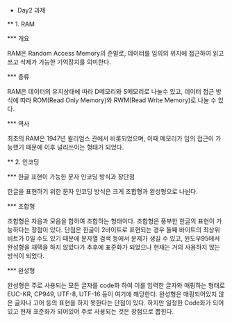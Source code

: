 ﻿* Day2 과제

** 1. RAM

*** 개요

RAM은 Random Access Memory의 준말로, 데이터를 임의의 위치에 접근하여 읽고 쓰고 삭제가 가능한 기억장치를 의미한다. 

*** 종류

RAM은 데이터의 유지상태에 따라 D메모리와 S메모리로 나눌수 있고, 데이터 접근 방식에 따라 ROM(Read Only Memory)와 RWM(Read Write Memory)로 나눌 수 있다.

*** 역사

최초의 RAM은 1947년 윌리엄스 관에서 비롯되었으며, 이때 메모리가 임의 접근이 가능했기 때문에 이후 널리쓰이는 형태가 되었다.

** 2. 인코딩

*** 한글 표현이 가능한 문자 인코딩 방식과 장단점

한글을 표현하기 위한 문자 인코딩 방식은 크게 조합형과 완성형으로 나뉜다. 

*** 조합형

조합형은 자음과 모음을 합하여 조합하는 형태이다. 조합형은 풍부한 한글의 표현이 가능하다는 장점이 있다. 단점은 한글이 2바이트로 표현되는 경우 둘째 바이트의 최상위 비트가 0일 수도 있기 때문에 문자열 검색 등에서 문제가 생길 수 있고, 윈도우95에서 완성형을 채택을 하지 않았다가 추후에 표준화가 되었으나 현재는 거의 사용하지 않는 방식이 되었다.

*** 완성형

완성형은 주로 사용되는 모든 글자를 code화 하여 이를 입력한 글자와 매핑하는 형태로 EUC-KR, CP949, UTF-8, UTF-16 등이 여기에 해당한다. 완성형은 매핑되어있지 않은 글자나 고어 등의 표현을 하지 못한다는 단점이 있다. 하지만 일정한 Code화가 되어 있고 현재 표준화가 되어있어 주로 사용되는 것은 장점으로 뽑힌다. 
